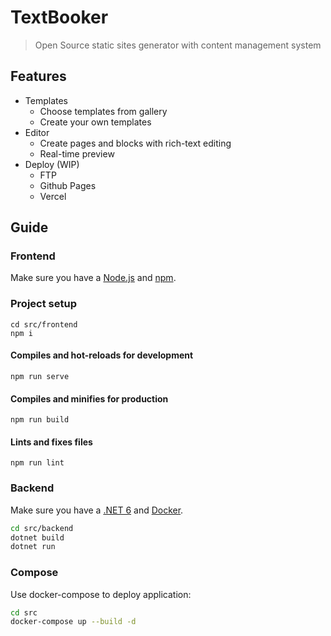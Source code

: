 # TextBooker

> Open Source static sites generator with content management system

## Features

- Templates
  - Choose templates from gallery
  - Create your own templates
- Editor
  - Сreate pages and blocks with rich-text editing
  - Real-time preview
- Deploy (WIP)
  - FTP
  - Github Pages
  - Vercel

## Guide

### Frontend

Make sure you have a [Node.js](https://nodejs.org/) and [npm](https://www.npmjs.com/).

### Project setup

```
cd src/frontend
npm i
```

#### Compiles and hot-reloads for development

```
npm run serve
```

#### Compiles and minifies for production

```
npm run build
```

#### Lints and fixes files

```
npm run lint
```

### Backend

Make sure you have a [.NET 6](https://dotnet.microsoft.com/download) and [Docker](https://www.docker.com/).

```sh
cd src/backend
dotnet build
dotnet run
```

### Compose

Use docker-compose to deploy application:

```sh
cd src
docker-compose up --build -d
```
